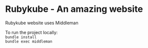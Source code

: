 # Rubykube -  An amazing website

Rubykube website uses Middleman  
  
To run the project locally:  
```bundle install```  
```bundle exec middleman```
